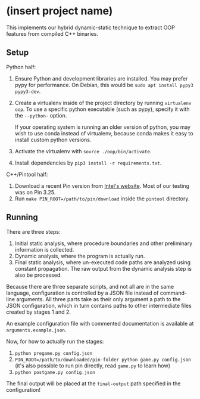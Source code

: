 # (insert project name)

This implements our hybrid dynamic-static technique to extract OOP features from compiled C++
binaries.

## Setup

Python half:

1. Ensure Python and development libraries are installed. You may prefer pypy for performance. On
   Debian, this would be `sudo apt install pypy3 pypy3-dev`.
2. Create a virtualenv inside of the project directory by running `virtualenv oop`. To use a
   specific python executable (such as pypy), specify it with the `--python-` option.

	If your operating system is running an older version of python, you may wish to use conda
    instead of virtualenv, because conda makes it easy to install custom python versions.
3. Activate the virtualenv with `source ./oop/bin/activate`.
4. Install dependencies by `pip3 install -r requirements.txt`.

C++/Pintool half:

1. Download a recent Pin version from [Intel's
   website](https://www.intel.com/content/www/us/en/developer/articles/tool/pin-a-binary-instrumentation-tool-downloads.html).
   Most of our testing was on Pin 3.25.
2. Run `make PIN_ROOT=/path/to/pin/download` inside the `pintool` directory.

## Running

There are three steps:

1. Initial static analysis, where procedure boundaries and other preliminary information is collected.
2. Dynamic analysis, where the program is actually run.
3. Final static analysis, where un-executed code paths are analyzed using constant propagation. The raw output from the dynamic analysis step is also be processed.

Because there are three separate scripts, and not all are in the same language, configuration is controlled by a JSON file instead of command-line arguments. All three parts take as their only argument a path to the JSON configuration, which in turn contains paths to other intermediate files created by stages 1 and 2.

An example configuration file with commented documentation is available at `arguments.example.json`.

Now, for how to actually run the stages:
1. `python pregame.py config.json`
2. `PIN_ROOT=/path/to/downloaded/pin-folder python game.py config.json` (it's also possible to run pin directly, read `game.py` to learn how)
3. `python postgame.py config.json`

The final output will be placed at the `final-output` path specified in the configuration!
